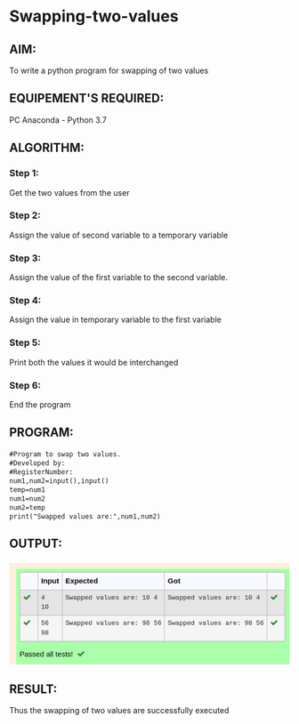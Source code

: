 # Swapping-two-values
## AIM:
To write a python program for swapping of two values
## EQUIPEMENT'S REQUIRED: 
PC
Anaconda - Python 3.7
## ALGORITHM: 
### Step 1:
Get the two values from the user
### Step 2: 
Assign the value of second variable to a temporary variable 
### Step 3: 
Assign the value of the first variable to the second variable.
### Step 4:  
Assign the value in temporary variable to the first variable
### Step 5: 
Print both the values it would be interchanged
### Step 6: 
End the program
## PROGRAM:
```
#Program to swap two values.
#Developed by: 
#RegisterNumber:
num1,num2=input(),input()
temp=num1
num1=num2
num2=temp
print("Swapped values are:",num1,num2)
```

## OUTPUT:
![output](./swapping%20two%20values.png)





## RESULT:
Thus the swapping of two values are successfully executed




